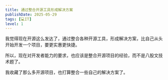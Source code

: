 ```yaml
---
title: 通过整合开源工具形成解决方案
publishDate: 2025-05-29
tags: [💻IT]
level: 1
---
```


我觉得现在开源这么发达了，通过整合各种开源工具，形成解决方案，比自己从头开始开发一个项目，要更实惠更快捷。

所以，现在对开发者能力的要求，也应该是整合开源项目的经验，而不是八股文技术题了。

我收藏了那么多开源项目，也打算整合一些自己的解决方案了。
